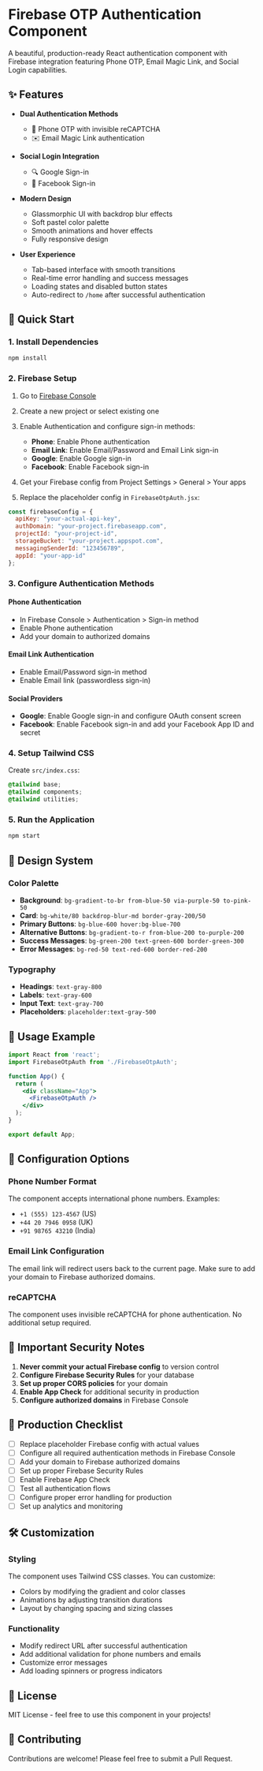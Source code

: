 # Firebase OTP Authentication Component

A beautiful, production-ready React authentication component with Firebase integration featuring Phone OTP, Email Magic Link, and Social Login capabilities.

## ✨ Features

- **Dual Authentication Methods**
  - 📱 Phone OTP with invisible reCAPTCHA
  - ✉️ Email Magic Link authentication
  
- **Social Login Integration**
  - 🔍 Google Sign-in
  - 📘 Facebook Sign-in
  
- **Modern Design**
  - Glassmorphic UI with backdrop blur effects
  - Soft pastel color palette
  - Smooth animations and hover effects
  - Fully responsive design
  
- **User Experience**
  - Tab-based interface with smooth transitions
  - Real-time error handling and success messages
  - Loading states and disabled button states
  - Auto-redirect to `/home` after successful authentication

## 🚀 Quick Start

### 1. Install Dependencies

```bash
npm install
```

### 2. Firebase Setup

1. Go to [Firebase Console](https://console.firebase.google.com/)
2. Create a new project or select existing one
3. Enable Authentication and configure sign-in methods:
   - **Phone**: Enable Phone authentication
   - **Email Link**: Enable Email/Password and Email Link sign-in
   - **Google**: Enable Google sign-in
   - **Facebook**: Enable Facebook sign-in

4. Get your Firebase config from Project Settings > General > Your apps
5. Replace the placeholder config in `FirebaseOtpAuth.jsx`:

```javascript
const firebaseConfig = {
  apiKey: "your-actual-api-key",
  authDomain: "your-project.firebaseapp.com",
  projectId: "your-project-id",
  storageBucket: "your-project.appspot.com",
  messagingSenderId: "123456789",
  appId: "your-app-id"
};
```

### 3. Configure Authentication Methods

#### Phone Authentication
- In Firebase Console > Authentication > Sign-in method
- Enable Phone authentication
- Add your domain to authorized domains

#### Email Link Authentication
- Enable Email/Password sign-in method
- Enable Email link (passwordless sign-in)

#### Social Providers
- **Google**: Enable Google sign-in and configure OAuth consent screen
- **Facebook**: Enable Facebook sign-in and add your Facebook App ID and secret

### 4. Setup Tailwind CSS

Create `src/index.css`:

```css
@tailwind base;
@tailwind components;
@tailwind utilities;
```

### 5. Run the Application

```bash
npm start
```

## 🎨 Design System

### Color Palette
- **Background**: `bg-gradient-to-br from-blue-50 via-purple-50 to-pink-50`
- **Card**: `bg-white/80 backdrop-blur-md border-gray-200/50`
- **Primary Buttons**: `bg-blue-600 hover:bg-blue-700`
- **Alternative Buttons**: `bg-gradient-to-r from-blue-200 to-purple-200`
- **Success Messages**: `bg-green-200 text-green-600 border-green-300`
- **Error Messages**: `bg-red-50 text-red-600 border-red-200`

### Typography
- **Headings**: `text-gray-800`
- **Labels**: `text-gray-600`
- **Input Text**: `text-gray-700`
- **Placeholders**: `placeholder:text-gray-500`

## 📱 Usage Example

```jsx
import React from 'react';
import FirebaseOtpAuth from './FirebaseOtpAuth';

function App() {
  return (
    <div className="App">
      <FirebaseOtpAuth />
    </div>
  );
}

export default App;
```

## 🔧 Configuration Options

### Phone Number Format
The component accepts international phone numbers. Examples:
- `+1 (555) 123-4567` (US)
- `+44 20 7946 0958` (UK)
- `+91 98765 43210` (India)

### Email Link Configuration
The email link will redirect users back to the current page. Make sure to add your domain to Firebase authorized domains.

### reCAPTCHA
The component uses invisible reCAPTCHA for phone authentication. No additional setup required.

## 🚨 Important Security Notes

1. **Never commit your actual Firebase config** to version control
2. **Configure Firebase Security Rules** for your database
3. **Set up proper CORS policies** for your domain
4. **Enable App Check** for additional security in production
5. **Configure authorized domains** in Firebase Console

## 🎯 Production Checklist

- [ ] Replace placeholder Firebase config with actual values
- [ ] Configure all required authentication methods in Firebase Console
- [ ] Add your domain to Firebase authorized domains
- [ ] Set up proper Firebase Security Rules
- [ ] Enable Firebase App Check
- [ ] Test all authentication flows
- [ ] Configure proper error handling for production
- [ ] Set up analytics and monitoring

## 🛠️ Customization

### Styling
The component uses Tailwind CSS classes. You can customize:
- Colors by modifying the gradient and color classes
- Animations by adjusting transition durations
- Layout by changing spacing and sizing classes

### Functionality
- Modify redirect URL after successful authentication
- Add additional validation for phone numbers and emails
- Customize error messages
- Add loading spinners or progress indicators

## 📄 License

MIT License - feel free to use this component in your projects!

## 🤝 Contributing

Contributions are welcome! Please feel free to submit a Pull Request.
